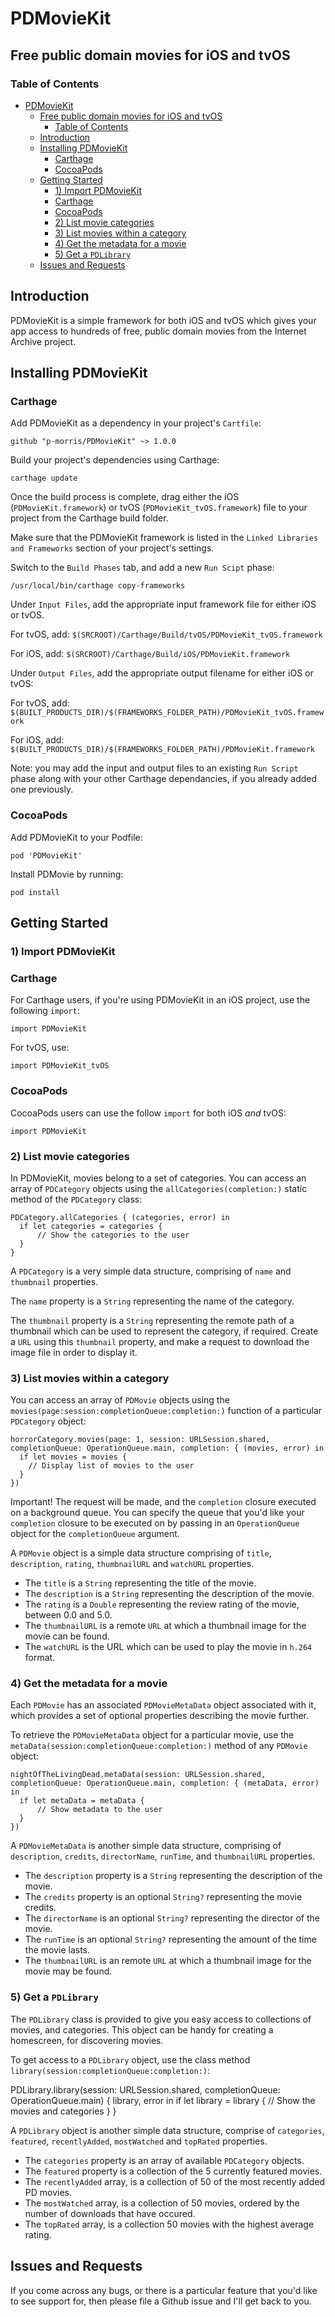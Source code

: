 # PDMovieKit
## Free public domain movies for iOS and tvOS

### Table of Contents

- [PDMovieKit](#pdmoviekit)
  - [Free public domain movies for iOS and tvOS](#free-public-domain-movies-for-ios-and-tvos)
    - [Table of Contents](#table-of-contents)
  - [Introduction](#introduction)
  - [Installing PDMovieKit](#installing-pdmoviekit)
    - [Carthage](#carthage)
    - [CocoaPods](#cocoapods)
  - [Getting Started](#getting-started)
    - [1) Import PDMovieKit](#1-import-pdmoviekit)
    - [Carthage](#carthage-1)
    - [CocoaPods](#cocoapods-1)
    - [2) List movie categories](#2-list-movie-categories)
    - [3) List movies within a category](#3-list-movies-within-a-category)
    - [4) Get the metadata for a movie](#4-get-the-metadata-for-a-movie)
    - [5) Get a `PDLibrary`](#5-get-a-pdlibrary)
  - [Issues and Requests](#issues-and-requests)

## Introduction

PDMovieKit is a simple framework for both iOS and tvOS which gives your app access to hundreds of free, public domain movies from the Internet Archive project.

## Installing PDMovieKit

### Carthage

Add PDMovieKit as a dependency in your project's `Cartfile`:

```
github "p-morris/PDMovieKit" ~> 1.0.0
```

Build your project's dependencies using Carthage:

```
carthage update
```

Once the build process is complete, drag either the iOS (`PDMovieKit.framework`) or tvOS (`PDMovieKit_tvOS.framework`) file to your project from the Carthage build folder.

Make sure that the PDMovieKit framework is listed in the `Linked Libraries and Frameworks` section of your project's settings.

Switch to the `Build Phases` tab, and add a new `Run Scipt` phase:

```
/usr/local/bin/carthage copy-frameworks
```

Under `Input Files`, add the appropriate input framework file for either iOS or tvOS.

For tvOS, add: `$(SRCROOT)/Carthage/Build/tvOS/PDMovieKit_tvOS.framework`

For iOS, add: `$(SRCROOT)/Carthage/Build/iOS/PDMovieKit.framework`

Under `Output Files`, add the appropriate output filename for either iOS or tvOS:

For tvOS, add: `$(BUILT_PRODUCTS_DIR)/$(FRAMEWORKS_FOLDER_PATH)/PDMovieKit_tvOS.framework`

For iOS, add: `$(BUILT_PRODUCTS_DIR)/$(FRAMEWORKS_FOLDER_PATH)/PDMovieKit.framework`

Note: you may add the input and output files to an existing `Run Script` phase along with your other Carthage dependancies, if you already added one previously.

### CocoaPods

Add PDMovieKit to your Podfile:

```
pod 'PDMovieKit'
```

Install PDMovie by running:

```
pod install
```

## Getting Started

### 1) Import PDMovieKit

### Carthage

For Carthage users, if you're using PDMovieKit in an iOS project, use the following `import`:

```
import PDMovieKit
```

For tvOS, use:

```
import PDMovieKit_tvOS
```

### CocoaPods

CocoaPods users can use the follow `import` for both iOS *and* tvOS:

```
import PDMovieKit
```

### 2) List movie categories

In PDMovieKit, movies belong to a set of categories. You can access an array of `PDCategory` objects using the `allCategories(completion:)` static method of the `PDCategory` class:

```
PDCategory.allCategories { (categories, error) in
  if let categories = categories {
      // Show the categories to the user
  }
}
```

A `PDCategory` is a very simple data structure, comprising of `name` and `thumbnail` properties.

The `name` property is a `String` representing the name of the category.

The `thumbnail` property is a `String` representing the remote path of a thumbnail which can be used to represent the category, if required. Create a `URL` using this `thumbnail` property, and make a request to download the image file in order to display it.

### 3) List movies within a category

You can access an array of `PDMovie` objects using the `movies(page:session:completionQueue:completion:)` function of a particular `PDCategory` object:

```
horrorCategory.movies(page: 1, session: URLSession.shared, completionQueue: OperationQueue.main, completion: { (movies, error) in
  if let movies = movies {
    // Display list of movies to the user
  }
})
```

Important! The request will be made, and the `completion` closure executed on a background queue. You can specify the queue that you'd like your `completion` closure to be executed on by passing in an `OperationQueue` object for the `completionQueue` argument.

A `PDMovie` object is a simple data structure comprising of `title`, `description`, `rating`, `thumbnailURL` and `watchURL` properties.

- The `title` is a `String` representing the title of the movie.
- The `description` is a `String` representing the description of the movie.
- The `rating` is a `Double` representing the review rating of the movie, between 0.0 and 5.0.
- The `thumbnailURL` is a remote `URL` at which a thumbnail image for the movie can be found.
- The `watchURL` is the URL which can be used to play the movie in `h.264` format.

### 4) Get the metadata for a movie

Each `PDMovie` has an associated `PDMovieMetaData` object associated with it, which provides a set of optional properties describing the movie further.

To retrieve the `PDMovieMetaData` object for a particular movie, use the `metaData(session:completionQueue:completion:)` method of any `PDMovie` object:

```
nightOfTheLivingDead.metaData(session: URLSession.shared, completionQueue: OperationQueue.main, completion: { (metaData, error) in
  if let metaData = metaData {
      // Show metadata to the user
  }
})
```

A `PDMovieMetaData` is another simple data structure, comprising of `description`, `credits`, `directorName`, `runTime`, and `thumbnailURL` properties.

- The `description` property is a `String` representing the description of the movie.
- The `credits` property is an optional `String?` representing the movie credits.
- The `directorName` is an optional `String?` representing the director of the movie.
- The `runTime` is an optional `String?` representing the amount of the time the movie lasts.
- The `thumbnailURL` is an remote `URL` at which a thumbnail image for the movie may be found.

### 5) Get a `PDLibrary`

The `PDLibrary` class is provided to give you easy access to collections of movies, and categories. This object can be handy for creating a homescreen,
for discovering movies.

To get access to a `PDLibrary` object, use the class method `library(session:completionQueue:completion:)`:

PDLibrary.library(session: URLSession.shared, completionQueue: OperationQueue.main) { library, error in 
  if let library = library {
    // Show the movies and categories
  }
}

A `PDLibrary` object is another simple data structure, comprise of `categories`, `featured`, `recentlyAdded`, `mostWatched` and `topRated` properties.

- The `categories` property is an array of available `PDCategory` objects.
- The `featured` property is a collection of the 5 currently featured movies.
- The `recentlyAdded` array, is a collection of 50 of the most recently added PD movies.
- The `mostWatched` array, is a collection of 50 movies, ordered by the number of downloads that have occured.
- The `topRated` array, is a collection 50 movies with the highest average rating.

## Issues and Requests

If you come across any bugs, or there is a particular feature that you'd like to see support for, then please file a Github issue and I'll get back to you.